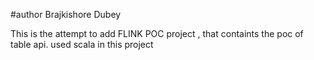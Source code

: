 #author Brajkishore Dubey

This is the attempt to add FLINK POC project , that containts the poc of table api.
used scala in this project



